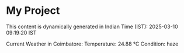 # My Project

This content is dynamically generated in Indian Time (IST): 2025-03-10 09:19:20 IST


Current Weather in Coimbatore:
Temperature: 24.88 °C
Condition: haze
